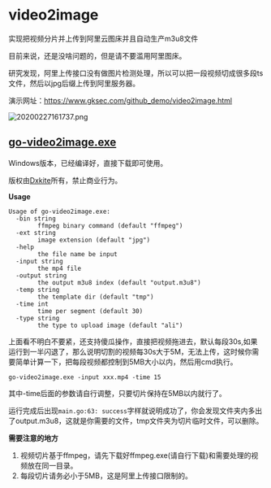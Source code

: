 # video2image

实现把视频分片并上传到阿里云图床并且自动生产m3u8文件

目前来说，还是没啥问题的，但是请不要滥用阿里图床。

研究发现，阿里上传接口没有做图片检测处理，所以可以把一段视频切成很多段ts文件，然后以jpg后缀上传到阿里服务器。

演示网址：https://www.gksec.com/github_demo/video2image.html

![20200227161737.png](https://pic.downk.cc/item/5e5780026127cc0713fa6fbd.png)



## [go-video2image.exe](https://github.com/waterrr/video2image/blob/master/go-video2image.exe)

Windows版本，已经编译好，直接下载即可使用。

版权由[Dxkite](https://github.com/dxkite)所有，禁止商业行为。

**Usage**

```
Usage of go-video2image.exe:
  -bin string
        ffmpeg binary command (default "ffmpeg")
  -ext string
        image extension (default "jpg")
  -help
        the file name be input
  -input string
        the mp4 file
  -output string
        the output m3u8 index (default "output.m3u8")
  -temp string
        the template dir (default "tmp")
  -time int
        time per segment (default 30)
  -type string
        the type to upload image (default "ali")
```

上面看不明白不要紧，还支持傻瓜操作，直接把视频拖进去，默认每段30s,如果运行到一半闪退了，那么说明切割的视频每30s大于5M，无法上传，这时候你需要简单计算一下，把每段视频都控制到5MB大小以内，然后用cmd执行。

```
go-video2image.exe -input xxx.mp4 -time 15
```

其中-time后面的参数请自行调整，只要切片保持在5MB以内就行了。

运行完成后出现`main.go:63: success`字样就说明成功了，你会发现文件夹内多出了output.m3u8，这就是你需要的文件，tmp文件夹为切片临时文件，可以删除。

**需要注意的地方**

1. 视频切片基于ffmpeg，请先下载好ffmpeg.exe(请自行下载)和需要处理的视频放在同一目录。
2. 每段切片请务必小于5MB，这是阿里上传接口限制的。

